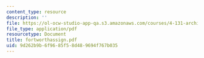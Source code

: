 ```yaml
---
content_type: resource
description: ''
file: https://ol-ocw-studio-app-qa.s3.amazonaws.com/courses/4-131-architectural-design-level-ii-material-essence-the-glass-house-fall-2003/9d262b9b6f9685f58d489694f767b035_fortworthassign.pdf
file_type: application/pdf
resourcetype: Document
title: fortworthassign.pdf
uid: 9d262b9b-6f96-85f5-8d48-9694f767b035
---
```


